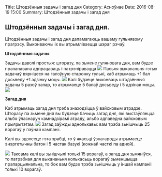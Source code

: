 Title: Штодзённыя задачы і загад дня
Category: Асноўнае
Date: 2016-08-19 15:00
Summary: Штодзённыя задачы і загад дня

## Штодзённыя задачы і загад дня.

Штодзённыя задачы і загад дня дапамагаюць вашаму гульнявому прагрэсу. Выконваючы іх вы атрымліваецца шэраг рэчаў.

**Штодзённыя задачы**

Задачы даволі простыя: шторазу, па зьмене гуляновага дня, вам будзе прапанавана адпрацаваць і патрэніравацца
![](https://erepubliktuto.files.wordpress.com/2012/05/2-04-1.png?w=595)
Пасьля выкананьня гэтых задачаў вярніцеся на галоўную старонку гульні, каб атрымаць +1 бал досьведу +1 адзінку моцы.
![](https://erepubliktuto.files.wordpress.com/2012/05/2-04-2.png?w=595)
Калі будзеце выконваць штодзённыя задачы 5 разоў запар, то атрымаеце 5 балаў досьведу і 5 адзінак моцы.
![](https://erepubliktuto.files.wordpress.com/2012/05/2-04-3.png?w=595)

**Загад дня**

Каб атрымаць загад дня трэба знаходзіцца ў вайсковым атрадзе.
Шторазу па зьмене дня вы будзеце бачыць загад дня, які выстаўляецца альбо ўласнаруч камнадзірамі атраду, альбо адпаведна вайсковым прыярытэтам.
![](https://erepubliktuto.files.wordpress.com/2012/05/2-04-4.png?w=595)
Загад заўжды аднолькавы: вам трэба зьнішчыць 25 ворагаў у пэўнай кампаніі.

Калі вы здолееце гэта зрабці, то ў якасьці ўзнагароды атрымаеце энэргетычны батон і 5 частак базукі (кожнай часткі па адной).

![](https://i0.wp.com/i1140.photobucket.com/albums/n563/Kravenn-erep/Erep4newbies/204-5.png)
Таксама калі вы зьнішчылі толькі 15 ворагаў, а загад дня зьмяніўся, то патрэбная для выкананьня колькасьць ворагаў зьменшыцца прапарцыянальна, то бок вам будзе трэба зьнішчыць у іншай кампаніі толькі 10 ворагаў.